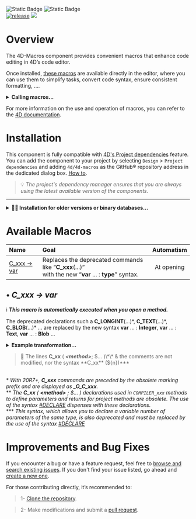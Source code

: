 <!-- MARKDOWN LINKS & IMAGES -->
[release-shield]: https://img.shields.io/github/v/release/4D/4D-Macros.svg?include_prereleases
[release-url]: https://github.com/4D/4D-Macros.svg/releases/latest

[license-shield]: https://img.shields.io/github/license/4D/4D-Macros.svg

<!--BADGES-->
![Static Badge](https://img.shields.io/badge/Dev%20Component-blue?logo=4d&link=https%3A%2F%2Fdeveloper.4d.com)
![Static Badge](https://img.shields.io/badge/Project%20Dependencies-blue?logo=4d&link=https%3A%2F%2Fdeveloper.4d.com%2Fdocs%2FProject%2Fcomponents%2F%23loading-components)
<br>
[![release][release-shield]][release-url]
<img src="https://img.shields.io/github/downloads/4D/4D-Macros/total"/>

# <a name="overview">Overview</a>

The 4D-Macros component provides convenient macros that enhance code editing in 4D’s code editor. 

Once installed, [these macros](#macros) are available directly in the editor, where you can use them to simplify tasks, convert code syntax, ensure consistent formatting, …. 


<details>
<summary><strong>Calling macros...</strong></summary>

You can call a macros: 

*  By clicking on the [Macros button](https://developer.4d.com/docs/code-editor/write-class-method#toolbar) on the code editor toolbar.
* By double-clicking on their name in one of the [footer lists](https://developer.4d.com/docs/code-editor/write-class-method#lists-area) of the method editor.
* For some of them, by selecting the name of the macro in the `“Method”` > `“Insert Macro”` submenu, or in the `“Insert Macro”` submenu of the editing zone context menu.
* For some, in the predictive input window.
</details>

For more information on the use and operation of macros, you can refer to the [4D documentation](https://developer.4d.com/docs/code-editor/write-class-method/#macros).

# Installation

This component is fully compatible with [4D's Project dependencies](https://developer.4d.com/docs/Project/components#monitoring-project-dependencies) feature. You can add the component to your project by selecting `Design` > `Project dependencies` and adding `4d/4d-macros` as the GitHub® repository address in the dedicated dialog box. [How to](https://blog.4d.com/adding-and-removing-github-and-local-components-made-easy/).

> 💡 *The project's dependency manager ensures that you are always using the latest available version of the components.*

----
<details>
<summary><strong>👴🏻 Installation for older versions or binary databases...</strong></summary>

1. Create a `Components` folder alongside your `Project` folder \*.
2. Place the `4D Macros.4dbase` component \** into this `Components` folder.

	\* For binary databases: Locate the `Components` folder next to the structure file (.4db).  
	\** On `macOS`, the component is a package whose ".4dbase" extension is not necessarily visible depending on your display preference settings.

> 💡 *Using an alias (macOS®) or shortcut (Windows®) file is recommended for easier updates across multiple projects.*
</details>

# <a name="macros">Available Macros</a>

| Name | Goal | Automatism |
|:-----|:-----|:----------:|
| [C_xxx -> var](#toVar) | Replaces the deprecated commands like “**C_xxx**(...)”<br> with the new “**var** ... : **type**” syntax. | At opening

## • <a name="toVar">_C\_xxx -> var_</a>

ℹ️ ***This macro is automatically executed when you open a method.***

The deprecated declarations such a **C_LONGINT**(…)\*, **C_TEXT**(…)\*, **C_BLOB**(…)\* ... are replaced by the new syntax **var** ... : **Integer**, **var** ... : **Text**, **var** ... : **Blob** …

<details>
<summary><strong>Example transformation...</strong></summary>

**Before:**

```4d
_O_C_LONGINT($1)
_O_C_TEXT(${2})

_O_C_TEXT(vDetail; $message)
// _O_C_TEXT(vMessage)
_O_C_LONGINT(vError)

_O_C_LONGINT(myMethod; $0)
```

**After**:

```4d
var $1 : Integer
_O_C_TEXT(${2})

var vDetail; $message : Text
// _O_C_TEXT(vMessage)
var vError : Integer

_O_C_LONGINT(myMethod; $0)
```
</details>

>📍 The lines **C_xx** (  ***\<method>***;  $… )\*\* & the comments are not modified, nor the syntax **C_xx** (${n})\*\*\*

<br>\* <i>With 20R7+, **C_xxx** commands are preceded by the obsolete marking prefix and are displayed as **\_O\_C_xxx**.</i>
<br>\*\* <i>The **C_xx** ( ***\<method>*** ; $... ) declarations used in `COMPILER_xxx` methods to define parameters and returns for project methods are obsolete. The use of the syntax [#DECLARE](https://developer.4d.com/docs/Concepts/parameters/#declaring-parameters) dispenses with these declarations.</i>
<br>\*\*\* <i>This syntax, which allows you to declare a variable number of parameters of the same type, is also deprecated and must be replaced by the use of the syntax [#DECLARE](https://developer.4d.com/docs/Concepts/parameters/#declaring-parameters)</i>

# <a name="improvment">Improvements and Bug Fixes</a>

If you encounter a bug or have a feature request, feel free to <a href="https://github.com/4d/4d-macros/issues" target="_blank">browse and search existing issues</a>. If you don't find your issue listed, go ahead and <a href="https://github.com/4d/4d-macros/issues/new" target="_blank">create a new one</a>.

For those contributing directly, it’s recommended to:

> 1- [Clone the repository](https://docs.github.com/en/repositories/creating-and-managing-repositories/cloning-a-repository).
    
> 2- Make modifications and submit a [pull request](https://docs.github.com/en/pull-requests/collaborating-with-pull-requests/proposing-changes-to-your-work-with-pull-requests/about-pull-requests).
